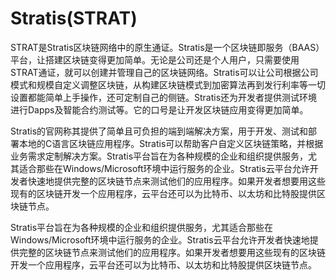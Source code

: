 # 

# Stratis(STRAT)

STRAT是Stratis区块链网络中的原生通证。Stratis是一个区块链即服务（BAAS）平台，让搭建区块链变得更加简单。无论是公司还是个人用户，只需要使用STRAT通证，就可以创建并管理自己的区块链网络。Stratis可以让公司根据公司模式和规模自定义调整区块链，从构建区块链模式到加密算法再到发行利率等一切设置都能简单上手操作，还可定制自己的侧链。Stratis还为开发者提供测试环境进行Dapps及智能合约测试等。它的口号是让开发区块链应用变得更加简单。

Stratis的官网称其提供了简单且可负担的端到端解决方案，用于开发、测试和部署本地的C语言区块链应用程序。Stratis可以帮助客户自定义区块链策略，并根据业务需求定制解决方案。Stratis平台旨在为各种规模的企业和组织提供服务，尤其适合那些在Windows/Microsoft环境中运行服务的企业。Stratis云平台允许开发者快速地提供完整的区块链节点来测试他们的应用程序。如果开发者想要用这些现有的区块链开发一个应用程序，云平台还可以为比特币、以太坊和比特股提供区块链节点。

Stratis平台旨在为各种规模的企业和组织提供服务，尤其适合那些在Windows/Microsoft环境中运行服务的企业。Stratis云平台允许开发者快速地提供完整的区块链节点来测试他们的应用程序。如果开发者想要用这些现有的区块链开发一个应用程序，云平台还可以为比特币、以太坊和比特股提供区块链节点。

